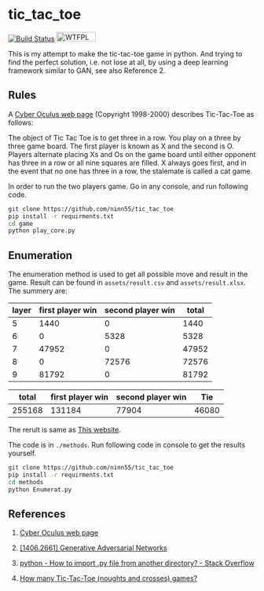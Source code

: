 # tic_tac_toe


[![Build Status](https://travis-ci.com/ninn55/tic_tac_toe.svg?branch=master)](https://travis-ci.com/ninn55/tic_tac_toe)     <a href="http://www.wtfpl.net/"><img
       src="http://www.wtfpl.net/wp-content/uploads/2012/12/wtfpl-badge-4.png"
       width="80" height="19" alt="WTFPL" /></a>

This is my attempt to make the tic-tac-toe game in python. And trying to find the perfect solution, i.e. not lose at all, by using a deep learning framework similar to GAN, see also Reference 2.

## Rules

A [Cyber Oculus web page](http://www.cyberoculus.com/tic-tac-toe.asp?Action=Rules) (Copyright 1998-2000) describes Tic-Tac-Toe as follows:

The object of Tic Tac Toe is to get three in a row. You play on a three by three game board. The first player is known as X and the second is O. Players alternate placing Xs and Os on the game board until either opponent has three in a row or all nine squares are filled. X always goes first, and in the event that no one has three in a row, the stalemate is called a cat game.

In order to run the two players game. Go in any console, and run following code.

```bash
git clone https://github.com/ninn55/tic_tac_toe
pip install -r requirments.txt
cd game
python play_core.py
```

## Enumeration

The enumeration method is used to get all possible move and result in the game. Result can be found in
`assets/result.csv` and `assets/result.xlsx`. The summery are:

|layer|first player win|second player win|total|
|-----|----------------|-----------------|-----|
|5|1440|0|1440|
|6|0|5328|5328|
|7|47952|0|47952|
|8|0|72576|72576|
|9|81792|0|81792|

|total|first player win|second player win|Tie|
|-----|----------------|-----------------|---|
|255168|131184|77904|46080|

The rerult is same as [This website](http://www.se16.info/hgb/tictactoe.htm).

The code is in `./methods`. Run following code in console to get the results yourself.

```bash
git clone https://github.com/ninn55/tic_tac_toe
pip install -r requirments.txt
cd methods
python Enumerat.py
```


## References

1. [Cyber Oculus web page](http://www.cyberoculus.com/tic-tac-toe.asp?Action=Rules)

1. [[1406.2661] Generative Adversarial Networks](https://arxiv.org/abs/1406.2661)

1. [python - How to import .py file from another directory? - Stack Overflow](https://stackoverflow.com/questions/22955684/how-to-import-py-file-from-another-directory/22955743)

1. [How many Tic-Tac-Toe (noughts and crosses) games?](http://www.se16.info/hgb/tictactoe.htm)